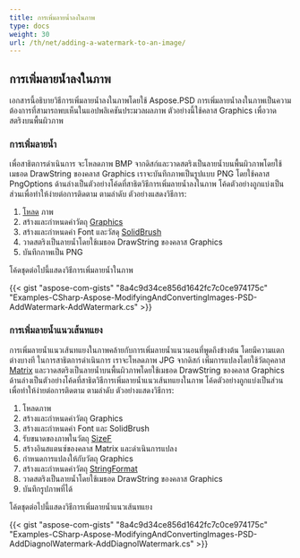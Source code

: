 ```yaml
---
title: การเพิ่มลายน้ำลงในภาพ
type: docs
weight: 30
url: /th/net/adding-a-watermark-to-an-image/
---
```


## **การเพิ่มลายน้ำลงในภาพ**
เอกสารนี้อธิบายวิธีการเพิ่มลายน้ำลงในภาพโดยใช้ Aspose.PSD การเพิ่มลายน้ำลงในภาพเป็นความต้องการที่สามารถพบเห็นในแอปพลิเคชันประมวลผลภาพ ตัวอย่างนี้ใช้คลาส Graphics เพื่อวาดสตริงบนพื้นผิวภาพ

### **การเพิ่มลายน้ำ**
เพื่อสาธิตการดำเนินการ จะโหลดภาพ BMP จากดิสก์และวาดสตริงเป็นลายน้ำบนพื้นผิวภาพโดยใช้เมธอด DrawString ของคลาส Graphics เราจะบันทึกภาพเป็นรูปแบบ PNG โดยใช้คลาส PngOptions ด้านล่างเป็นตัวอย่างโค้ดที่สาธิตวิธีการเพิ่มลายน้ำลงในภาพ โค้ดตัวอย่างถูกแบ่งเป็นส่วนเพื่อทำให้ง่ายต่อการติดตาม ตามลำดับ ตัวอย่างแสดงวิธีการ:

1. [โหลด](https://reference.aspose.com/psd/net/aspose.psd.image/load/methods/2) ภาพ
1. สร้างและกำหนดค่าวัตถุ [Graphics](https://reference.aspose.com/psd/net/aspose.psd/graphics)
1. สร้างและกำหนดค่า Font และวัสดุ [SolidBrush](https://reference.aspose.com/psd/net/aspose.psd.brushes/solidbrush)
1. วาดสตริงเป็นลายน้ำโดยใช้เมธอด DrawString ของคลาส Graphics
1. บันทึกภาพเป็น PNG

โค้ดชุดต่อไปนี้แสดงวิธีการเพิ่มลายน้ำในภาพ

{{< gist "aspose-com-gists" "8a4c9d34ce856d1642fc7c0ce974175c" "Examples-CSharp-Aspose-ModifyingAndConvertingImages-PSD-AddWatermark-AddWatermark.cs" >}}

### **การเพิ่มลายน้ำแนวเส้นทแยง**
การเพิ่มลายน้ำแนวเส้นทแยงในภาพคล้ายกับการเพิ่มลายน้ำแนวนอนที่พูดถึงข้างต้น โดยมีความแตกต่างบางที ในการสาธิตการดำเนินการ เราจะโหลดภาพ JPG จากดิสก์ เพิ่มการแปลงโดยใช้วัตถุคลาส [Matrix](https://reference.aspose.com/psd/net/aspose.psd/matrix) และวาดสตริงเป็นลายน้ำบนพื้นผิวภาพโดยใช้เมธอด DrawString ของคลาส Graphics ด้านล่างเป็นตัวอย่างโค้ดที่สาธิตวิธีการเพิ่มลายน้ำแนวเส้นทแยงในภาพ โค้ดตัวอย่างถูกแบ่งเป็นส่วนเพื่อทำให้ง่ายต่อการติดตาม ตามลำดับ ตัวอย่างแสดงวิธีการ:

1. โหลดภาพ
1. สร้างและกำหนดค่าวัตถุ Graphics
1. สร้างและกำหนดค่า Font และ SolidBrush 
1. รับขนาดของภาพในวัตถุ [SizeF](https://reference.aspose.com/psd/net/aspose.psd/sizef)
1. สร้างอินสแตนซ์ของคลาส Matrix และดำเนินการแปลง
1. กำหนดการแปลงให้กับวัตถุ Graphics
1. สร้างและกำหนดค่าวัตถุ [StringFormat](https://reference.aspose.com/psd/net/aspose.psd/stringformat)
1. วาดสตริงเป็นลายน้ำโดยใช้เมธอด DrawString ของคลาส Graphics
1. บันทึกรูปภาพที่ได้

โค้ดชุดต่อไปนี้แสดงวิธีการเพิ่มลายน้ำแนวเส้นทแยง

{{< gist "aspose-com-gists" "8a4c9d34ce856d1642fc7c0ce974175c" "Examples-CSharp-Aspose-ModifyingAndConvertingImages-PSD-AddDiagnolWatermark-AddDiagnolWatermark.cs" >}}

